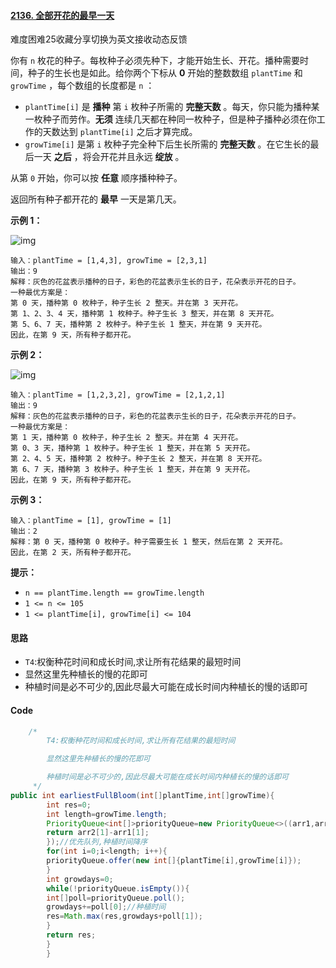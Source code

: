 #### [2136. 全部开花的最早一天](https://leetcode.cn/problems/earliest-possible-day-of-full-bloom/)

难度困难25收藏分享切换为英文接收动态反馈

你有 `n` 枚花的种子。每枚种子必须先种下，才能开始生长、开花。播种需要时间，种子的生长也是如此。给你两个下标从 **0** 开始的整数数组 `plantTime` 和 `growTime` ，每个数组的长度都是 `n` ：

- `plantTime[i]` 是 **播种** 第 `i` 枚种子所需的 **完整天数** 。每天，你只能为播种某一枚种子而劳作。**无须** 连续几天都在种同一枚种子，但是种子播种必须在你工作的天数达到 `plantTime[i]`
  之后才算完成。
- `growTime[i]` 是第 `i` 枚种子完全种下后生长所需的 **完整天数** 。在它生长的最后一天 **之后** ，将会开花并且永远 **绽放** 。

从第 `0` 开始，你可以按 **任意** 顺序播种种子。

返回所有种子都开花的 **最早** 一天是第几天。

**示例 1：**

![img](https://assets.leetcode.com/uploads/2021/12/21/1.png)

```
输入：plantTime = [1,4,3], growTime = [2,3,1]
输出：9
解释：灰色的花盆表示播种的日子，彩色的花盆表示生长的日子，花朵表示开花的日子。
一种最优方案是：
第 0 天，播种第 0 枚种子，种子生长 2 整天。并在第 3 天开花。
第 1、2、3、4 天，播种第 1 枚种子。种子生长 3 整天，并在第 8 天开花。
第 5、6、7 天，播种第 2 枚种子。种子生长 1 整天，并在第 9 天开花。
因此，在第 9 天，所有种子都开花。 
```

**示例 2：**

![img](https://assets.leetcode.com/uploads/2021/12/21/2.png)

```
输入：plantTime = [1,2,3,2], growTime = [2,1,2,1]
输出：9
解释：灰色的花盆表示播种的日子，彩色的花盆表示生长的日子，花朵表示开花的日子。 
一种最优方案是：
第 1 天，播种第 0 枚种子，种子生长 2 整天。并在第 4 天开花。
第 0、3 天，播种第 1 枚种子。种子生长 1 整天，并在第 5 天开花。
第 2、4、5 天，播种第 2 枚种子。种子生长 2 整天，并在第 8 天开花。
第 6、7 天，播种第 3 枚种子。种子生长 1 整天，并在第 9 天开花。
因此，在第 9 天，所有种子都开花。 
```

**示例 3：**

```
输入：plantTime = [1], growTime = [1]
输出：2
解释：第 0 天，播种第 0 枚种子。种子需要生长 1 整天，然后在第 2 天开花。
因此，在第 2 天，所有种子都开花。
```

**提示：**

- `n == plantTime.length == growTime.length`
- `1 <= n <= 105`
- `1 <= plantTime[i], growTime[i] <= 104`

#### 思路

- `T4`:权衡种花时间和成长时间,求让所有花结果的最短时间
- 显然这里先种植长的慢的花即可
- 种植时间是必不可少的,因此尽最大可能在成长时间内种植长的慢的话即可

#### Code

```java
    /*
        T4:权衡种花时间和成长时间,求让所有花结果的最短时间

        显然这里先种植长的慢的花即可

        种植时间是必不可少的,因此尽最大可能在成长时间内种植长的慢的话即可
     */
public int earliestFullBloom(int[]plantTime,int[]growTime){
        int res=0;
        int length=growTime.length;
        PriorityQueue<int[]>priorityQueue=new PriorityQueue<>((arr1,arr2)->{
        return arr2[1]-arr1[1];
        });//优先队列,种植时间降序
        for(int i=0;i<length; i++){
        priorityQueue.offer(new int[]{plantTime[i],growTime[i]});
        }
        int growdays=0;
        while(!priorityQueue.isEmpty()){
        int[]poll=priorityQueue.poll();
        growdays+=poll[0];//种植时间
        res=Math.max(res,growdays+poll[1]);
        }
        return res;
        }
        }
```
